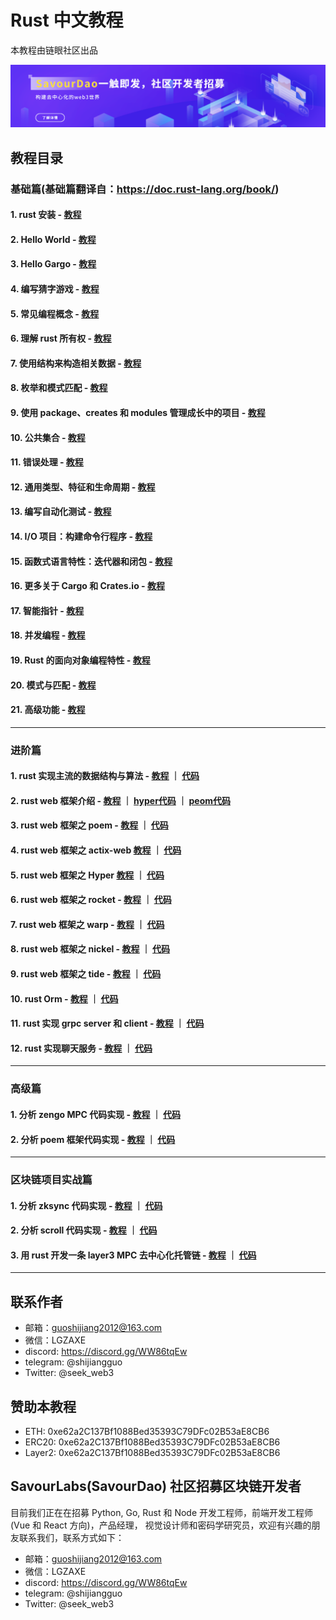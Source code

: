 # Rust 中文教程

本教程由链眼社区出品

[![savourlabs](https://github.com/0xchaineye/chaineye-blockchain-interview/blob/main/images/pic_chang.png)](https://github.com/savour-labs)


## 教程目录

### 基础篇(基础篇翻译自：https://doc.rust-lang.org/book/)

#### 1. rust 安装 - [教程](https://github.com/0xchaineye/chaineye-rust/blob/main/01-rust-install/readme.md)
#### 2. Hello World - [教程](https://github.com/0xchaineye/chaineye-rust/blob/main/02-hello-world/readme.md)
#### 3. Hello Gargo  -  [教程](https://github.com/0xchaineye/chaineye-rust/blob/main/03-hello-cargo/readme.md)
#### 4. 编写猜字游戏  - [教程](https://github.com/0xchaineye/chaineye-rust/tree/main/04-guess-game#readme)
#### 5. 常见编程概念  - [教程](https://github.com/0xchaineye/chaineye-rust/tree/main/05-program-concept#readme)
#### 6. 理解 rust 所有权  -  [教程](https://github.com/0xchaineye/chaineye-rust/blob/main/06-rust-owner/readme.md)
#### 7. 使用结构来构造相关数据  -  [教程](https://github.com/0xchaineye/chaineye-rust/tree/main/07-rust-struct-type#readme)
#### 8. 枚举和模式匹配  - [教程](https://github.com/0xchaineye/chaineye-rust/tree/main/08-rust-enum-mode#readme)
#### 9. 使用 package、creates 和 modules 管理成长中的项目  - [教程](https://github.com/0xchaineye/chaineye-rust/blob/main/09-package-project/readme.md)
#### 10. 公共集合  - [教程](https://github.com/0xchaineye/chaineye-rust/blob/main/10-common-sets/readme.md)
#### 11. 错误处理  - [教程](https://github.com/0xchaineye/chaineye-rust/blob/main/11-error/readme.md)
#### 12. 通用类型、特征和生命周期  - [教程](https://github.com/0xchaineye/chaineye-rust/blob/main/12-life-cycle/readme.md)
#### 13. 编写自动化测试  - [教程]()
#### 14. I/O 项目：构建命令行程序  - [教程]()
#### 15. 函数式语言特性：迭代器和闭包  - [教程]()
#### 16. 更多关于 Cargo 和 Crates.io  - [教程]()
#### 17. 智能指针 - [教程]()
#### 18. 并发编程 - [教程]()
#### 19. Rust 的面向对象编程特性 - [教程]()
#### 20. 模式与匹配 - [教程]()
#### 21. 高级功能 - [教程]()

------------------------------------------------------------------------------------------------------------------------------

### 进阶篇

#### 1. rust 实现主流的数据结构与算法  - [教程](https://github.com/0xchaineye/chaineye-rust/blob/main/advanced-01-algorithms-datastructures/readme.md) ｜ [代码]()
#### 2. rust web 框架介绍  - [教程](https://github.com/0xchaineye/chaineye-rust/blob/main/advanced-02-web/readme.md) ｜ [hyper代码](https://github.com/0xchaineye/chaineye-rust/tree/main/advanced-02-web/code/hyper-server) ｜ [peom代码](https://github.com/0xchaineye/chaineye-rust/tree/main/advanced-02-web/code/poem-demo)
#### 3. rust web 框架之 poem - [教程](https://github.com/0xchaineye/chaineye-rust/blob/main/advanced-03-poem/readme.md) ｜ [代码]()  
#### 4. rust web 框架之 actix-web [教程](https://github.com/0xchaineye/chaineye-rust/tree/main/advanced-04-actix-web#readme) ｜ [代码]()
#### 5. rust web 框架之 Hyper [教程](https://github.com/0xchaineye/chaineye-rust/blob/main/advanced-05-hyper/readme.md) ｜ [代码]()
#### 6. rust web 框架之 rocket  - [教程](https://github.com/0xchaineye/chaineye-rust/tree/main/advanced-06-rocket#readme) ｜ [代码]()
#### 7. rust web 框架之 warp  - [教程]() ｜ [代码]()
#### 8. rust web 框架之 nickel  - [教程]() ｜ [代码]()
#### 9. rust web 框架之 tide  - [教程]() ｜ [代码]()
#### 10. rust Orm -  [教程]() ｜ [代码]()
#### 11. rust 实现 grpc server 和 client  -  [教程]() ｜ [代码]()
#### 12. rust 实现聊天服务  - [教程]() ｜ [代码]()

------------------------------------------------------------------------------------------------------------------------------


### 高级篇

#### 1. 分析 zengo MPC 代码实现  -  [教程]() ｜ [代码]()
#### 2. 分析 poem 框架代码实现  -  [教程]() ｜ [代码]()

------------------------------------------------------------------------------------------------------------------------------

### 区块链项目实战篇

#### 1. 分析 zksync 代码实现  - [教程]() ｜ [代码]()
#### 2. 分析 scroll 代码实现  - [教程]() ｜ [代码]()
#### 3. 用 rust 开发一条 layer3 MPC 去中心化托管链  -  [教程]() ｜ [代码]()


------------------------------------------------------------------------------------------------------------------------------

## 联系作者

- 邮箱：guoshijiang2012@163.com
- 微信：LGZAXE
- discord: https://discord.gg/WW86tqEw
- telegram: @shijiangguo
- Twitter: @seek_web3

## 赞助本教程

- ETH: 0xe62a2C137Bf1088Bed35393C79DFc02B53aE8CB6
- ERC20: 0xe62a2C137Bf1088Bed35393C79DFc02B53aE8CB6
- Layer2: 0xe62a2C137Bf1088Bed35393C79DFc02B53aE8CB6


## SavourLabs(SavourDao) 社区招募区块链开发者

目前我们正在在招募 Python, Go, Rust 和 Node 开发工程师，前端开发工程师(Vue 和 React 方向)，产品经理， 视觉设计师和密码学研究员，欢迎有兴趣的朋友联系我们，联系方式如下：

- 邮箱：guoshijiang2012@163.com
- 微信：LGZAXE
- discord: https://discord.gg/WW86tqEw
- telegram: @shijiangguo
- Twitter: @seek_web3

